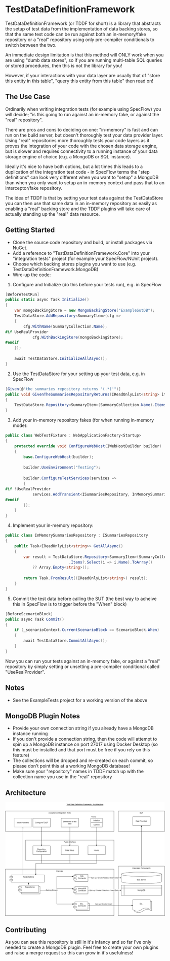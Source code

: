 # TestDataDefinitionFramework
TestDataDefinitionFramework (or TDDF for short) is a library that abstracts the setup of test data from the implementation of data backing stores, so that the same test code can be run against both an in-memory/fake repository or a "real" repository using only pre-compiler conditionals to switch between the two.

An immediate design limitation is that this method will ONLY work when you are using "dumb data stores", so if you are running multi-table SQL queries or stored procedures, then this is not the library for you!

However, if your interactions with your data layer are usually that of "store this entity in this table", "query this entity from this table" then read on!

## The Use Case
Ordinarily when writing integration tests (for example using SpecFlow) you will decide; "is this going to run against an in-memory fake, or against the "real" repository".

There are pros and cons to deciding on one: "in-memory" is fast and can run on the build server, but doesn't thoroughly test your data provider layer. Using "real" repositories more thoroughly tests your code layers as it proves the integration of your code with the chosen data storage engine, but is slower and requires connectivity to a running instance of your data storage engine of choice (e.g. a MongoDB or SQL instance).

Ideally it's nice to have both options, but a lot times this leads to a duplication of the integration test code - in SpecFlow terms the "step definitions" can look very different when you want to "setup" a MongoDB than when you only want to setup an in-memory context and pass that to an interceptor/fake repository.

The idea of TDDF is that by setting your test data against the TestDataStore you can then use that same data in an in-memory repository as easily as enabling a "real" backing store and the TDDF plugins will take care of actually standing up the "real" data resource.

## Getting Started
* Clone the source code repository and build, or install packages via NuGet.
* Add a reference to "TestDataDefinitionFramework.Core" into your "integration tests" project (for example your SpecFlow/NUnit project).
* Choose which backing stores plugins you want to use (e.g. TestDataDefinitionFramework.MongoDB)
* Wire-up the code:

1) Configure and Initialize (do this before your tests run), e.g. in SpecFlow
```csharp
[BeforeTestRun]
public static async Task Initialize()
{
    var mongoBackingStore = new MongoBackingStore("ExampleSutDB");
    TestDataStore.AddRepository<SummaryItem>(cfg =>
    {
        cfg.WithName(SummaryCollection.Name);
#if UseRealProvider
            cfg.WithBackingStore(mongoBackingStore);
#endif
    });

    await TestDataStore.InitializeAllAsync();
}
```

2) Use the TestDataStore for your setting up your test data, e.g. in SpecFlow
```csharp
[Given(@"the summaries repository returns '(.*)'")]
public void GivenTheSummariesRepositoryReturns(IReadOnlyList<string> items)
{
    TestDataStore.Repository<SummaryItem>(SummaryCollection.Name).Items = items.Select(i => new SummaryItem {Name = i}).ToArray();
}
```

3) Add your in-memory repository fakes (for when running in-memory mode):
```csharp
public class WebTestFixture : WebApplicationFactory<Startup>
{
    protected override void ConfigureWebHost(IWebHostBuilder builder)
    {
        base.ConfigureWebHost(builder);

        builder.UseEnvironment("Testing");

        builder.ConfigureTestServices(services =>
        {
#if !UseRealProvider
            services.AddTransient<ISummariesRepository, InMemorySummariesRepository>();
#endif
        });
    }
}
```

4) Implement your in-memory repository:
```csharp
public class InMemorySummariesRepository : ISummariesRepository
{
    public Task<IReadOnlyList<string>> GetAllAsync()
    {
        var result = TestDataStore.Repository<SummaryItem>(SummaryCollection.Name)
                            .Items?.Select(i => i.Name).ToArray()
            ?? Array.Empty<string>();

        return Task.FromResult((IReadOnlyList<string>) result);
    }
}
```

5) Commit the test data before calling the SUT (the best way to acheive this in SpecFlow is to trigger before the "When" block)
```csharp
[BeforeScenarioBlock]
public async Task Commit()
{
    if (_scenarioContext.CurrentScenarioBlock == ScenarioBlock.When)
    {
        await TestDataStore.CommitAllAsync();
    }
}
```

Now you can run your tests against an in-memory fake, or against a "real" repository by simply setting or unsetting a pre-compiler conditional called "UseRealProvider".

## Notes
* See the ExampleTests project for a working version of the above

## MongoDB Plugin Notes
* Provide your own connection string if you already have a MongoDB instance running
* If you don't provide a connection string, then the code will attempt to spin up a MongoDB instance on port 27017 using Docker Desktop (so this must be installed and that port must be free if you rely on this feature)
* The collections will be dropped and re-created on each commit, so please don't point this at a working MongoDB database!
* Make sure your "repository" names in TDDF match up with the collection name you use in the "real" repository

## Architecture
![Architecture Diagram](/docs/Architecture.png)

## Contributing
As you can see this repository is still in it's infancy and so far I've only needed to create a MongoDB plugin.
Feel free to create your own plugins and raise a merge request so this can grow in it's usefulness!
